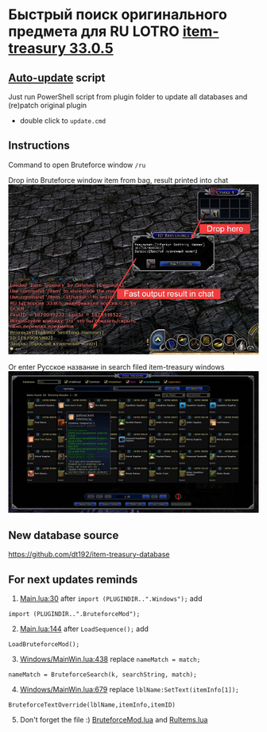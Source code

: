 # Быстрый поиск оригинального предмета для RU LOTRO [item-treasury 33.0.5](http://www.lotrointerface.com/downloads/info870)


## [Auto-update](/GaluhadPlugins/ItemTreasury/_update.ps1) script
Just run PowerShell script from plugin folder to update all databases and (re)patch original plugin 
* double click to `update.cmd`

## Instructions
Command to open Bruteforce window `/ru`

Drop into Bruteforce window item from bag, result printed into chat
![How to use](/screen.png)

Or enter Русское название in search filed item-treasury windows
![How to use](/screen-window.png)

## New database source
https://github.com/dt192/item-treasury-database

## For next updates reminds
1. [Main.lua:30](/GaluhadPlugins/ItemTreasury/Main.lua#L30) after 
`import (PLUGINDIR..".Windows");`
add
```
import (PLUGINDIR..".BruteforceMod");
```

2. [Main.lua:144](/GaluhadPlugins/ItemTreasury/Main.lua#L144) after
`LoadSequence();`
add
```
LoadBruteforceMod();
```

3. [Windows/MainWin.lua:438](/GaluhadPlugins/ItemTreasury/Windows/MainWin.lua#L438) replace
`nameMatch = match;`
```
nameMatch = BruteforceSearch(k, searchString, match);
```

4. [Windows/MainWin.lua:679](/GaluhadPlugins/ItemTreasury/Windows/MainWin.lua#L679) replace
`lblName:SetText(itemInfo[1]);`
```
BruteforceTextOverride(lblName,itemInfo,itemID)
```

5. Don't forget the file :) [BruteforceMod.lua](/GaluhadPlugins/ItemTreasury/BruteforceMod.lua) and [RuItems.lua](/GaluhadPlugins/ItemTreasury/RuItems.lua)